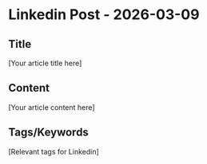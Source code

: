 # Linkedin Post - 2026-03-09

## Title
[Your article title here]

## Content
[Your article content here]

## Tags/Keywords
[Relevant tags for Linkedin]
